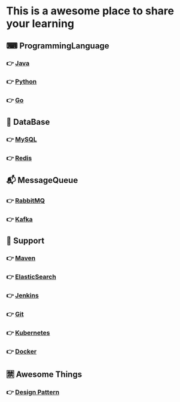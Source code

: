 # This is a awesome place to share your learning
## ⌨ ProgrammingLanguage 
### 👉 [Java](https://github.com/xuyangliu/LearningNote/blob/master/ProgrammingLanguage/Java/README.md)
### 👉 [Python](https://github.com/xuyangliu/LearningNote/blob/master/ProgrammingLanguage/Python/README.md)
### 👉 [Go](https://github.com/xuyangliu/LearningNote/blob/master/ProgrammingLanguage/Go/README.md)
## 💾 DataBase 
### 👉 [MySQL](https://github.com/xuyangliu/LearningNote/blob/master/MySQL/README.md)
### 👉 [Redis](https://github.com/xuyangliu/LearningNote/blob/master/Redis/README.md)
## 📬 MessageQueue 
### 👉 [RabbitMQ](https://github.com/xuyangliu/LearningNote/blob/master/MessageQueue/RabbitMQ/README.md)
### 👉 [Kafka](https://github.com/xuyangliu/LearningNote/blob/master/MessageQueue/Kafka/README.md)
## 🔌 Support 
### 👉 [Maven](https://github.com/xuyangliu/LearningNote/blob/master/Maven/README.md)
### 👉 [ElasticSearch](https://github.com/xuyangliu/LearningNote/blob/master/ElasticSearch/README.md)
### 👉 [Jenkins](https://github.com/xuyangliu/LearningNote/blob/master/Jenkins/README.md)
### 👉 [Git](https://github.com/xuyangliu/LearningNote/blob/master/Git/README.md)
### 👉 [Kubernetes](https://github.com/xuyangliu/LearningNote/blob/master/Kubernetes/README.md)
### 👉 [Docker](https://github.com/xuyangliu/LearningNote/blob/master/Docker/README.md)
## 🈲 Awesome Things
### 👉 [Design Pattern](https://github.com/xuyangliu/LearningNote/blob/master/DesignPattern/README.md)

